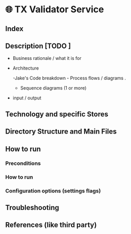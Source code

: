 # 🌐 TX Validator Service

## Index


## Description [TODO ]

- Business rationale / what it is for

- Architecture

  -Jake's Code breakdown     - Process flows / diagrams .
  - Sequence diagrams (1 or more)

- input  / output

## Technology and specific Stores

##  Directory Structure and Main Files

## How to run

###     Preconditions

###     How to run


###     Configuration options (settings flags)


## Troubleshooting



## References (like third party)
